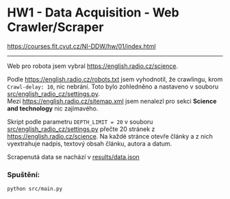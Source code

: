# HW1 - Data Acquisition - Web Crawler/Scraper

https://courses.fit.cvut.cz/NI-DDW/hw/01/index.html

___

Web pro robota jsem vybral https://english.radio.cz/science.

Podle https://english.radio.cz/robots.txt jsem vyhodnotil, že crawlingu, krom `Crawl-delay: 10`, nic nebrání. Toto bylo zohledněno a nastaveno v souboru [src/english_radio_cz/settings.py](./src/english_radio_cz/settings.py).  
Mezi https://english.radio.cz/sitemap.xml jsem nenalezl pro sekci **Science and technology** nic zajimavého.

Skript podle parametru `DEPTH_LIMIT = 20` v souboru [src/english_radio_cz/settings.py](./src/english_radio_cz/settings.py) přečte 20 stránek z https://english.radio.cz/science. Na každé stránce otevře články a z nich vyextrahuje nadpis, textový obsah článku, autora a datum.

Scrapenutá data se nachází v [results/data.json](./results/data.json)

### Spuštění:
```
python src/main.py
```
